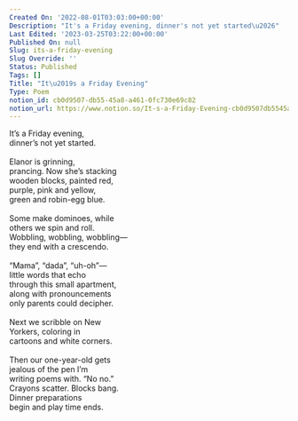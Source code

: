 ```yaml
---
Created On: '2022-08-01T03:03:00+00:00'
Description: "It's a Friday evening, dinner's not yet started\u2026"
Last Edited: '2023-03-25T03:22:00+00:00'
Published On: null
Slug: its-a-friday-evening
Slug Override: ''
Status: Published
Tags: []
Title: "It\u2019s a Friday Evening"
Type: Poem
notion_id: cb0d9507-db55-45a8-a461-0fc730e69c82
notion_url: https://www.notion.so/It-s-a-Friday-Evening-cb0d9507db5545a8a4610fc730e69c82
---
```

<p>It’s a Friday evening,<br />
dinner’s not yet started.<br />
<br />
Elanor is grinning,<br />
prancing. Now she’s stacking<br />
wooden blocks, painted red,<br />
purple, pink and yellow,<br />
green and robin-egg blue.<br />
<br />
Some make dominoes, while<br />
others we spin and roll.<br />
Wobbling, wobbling, wobbling—<br />
they end with a crescendo.<br />
<br />
“Mama”, “dada”, “uh-oh”—<br />
little words that echo<br />
through this small apartment,<br />
along with pronouncements<br />
only parents could decipher.<br />
<br />
Next we scribble on New<br />
Yorkers, coloring in<br />
cartoons and white corners.<br />
<br />
Then our one-year-old gets<br />
jealous of the pen I’m<br />
writing poems with. “No no.”<br />
Crayons scatter. Blocks bang.<br />
Dinner preparations<br />
begin and play time ends.</p>

